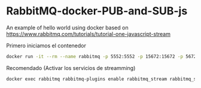 # RabbitMQ-docker-PUB-and-SUB-js
An example of hello world using docker
based on https://www.rabbitmq.com/tutorials/tutorial-one-javascript-stream

Primero iniciamos el contenedor
```bash
docker run -it --rm --name rabbitmq -p 5552:5552 -p 15672:15672 -p 5672:5672 -e RABBITMQ_SERVER_ADDITIONAL_ERL_ARGS='-rabbitmq_stream advertised_host localhost' rabbitmq:4-management
```
Recomendado (Activar los servicios de streamming)
```bash
docker exec rabbitmq rabbitmq-plugins enable rabbitmq_stream rabbitmq_stream_management 
```